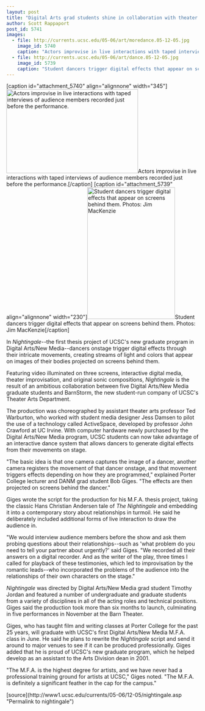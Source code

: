 ```yaml
---
layout: post
title: "Digital Arts grad students shine in collaboration with theater troupe"
author: Scott Rappaport
post_id: 5741
images:
  - file: http://currents.ucsc.edu/05-06/art/moredance.05-12-05.jpg
    image_id: 5740
    caption: "Actors improvise in live interactions with taped interviews of audience members recorded just before the performance."
  - file: http://currents.ucsc.edu/05-06/art/dance.05-12-05.jpg
    image_id: 5739
    caption: "Student dancers trigger digital effects that appear on screens behind them. Photos: Jim MacKenzie"
---
```


[caption id="attachment_5740" align="alignnone" width="345"]<a href="http://localhost/mysite/wp-content/uploads/2005/12/moredance.05-12-05.jpg"><img class="size-full wp-image-5740" src="http://localhost/mysite/wp-content/uploads/2005/12/moredance.05-12-05.jpg" alt="Actors improvise in live interactions with taped interviews of audience members recorded just before the performance." width="345" height="220" /></a>Actors improvise in live interactions with taped interviews of audience members recorded just before the performance.[/caption]
[caption id="attachment_5739" align="alignnone" width="230"]<a href="http://localhost/mysite/wp-content/uploads/2005/12/dance.05-12-05.jpg"><img class="size-full wp-image-5739" src="http://localhost/mysite/wp-content/uploads/2005/12/dance.05-12-05.jpg" alt="Student dancers trigger digital effects that appear on screens behind them. Photos: Jim MacKenzie" width="230" height="345" /></a>Student dancers trigger digital effects that appear on screens behind them. Photos: Jim MacKenzie[/caption]
<a name="content" id="content"></a>
<p>
  In <i>Nightingale</i>--the first thesis project of UCSC's new graduate program in Digital Arts/New Media--dancers onstage trigger digital effects through their intricate movements, creating streams of light and colors that appear on images of their bodies projected on screens behind them.
</p>
<p>
  Featuring video illuminated on three screens, interactive digital media, theater improvisation, and original sonic compositions, <i>Nightingale</i> is the result of an ambitious collaboration between five Digital Arts/New Media graduate students and BarnStorm, the new student-run company of UCSC's Theater Arts Department.
</p>
<p>
  The production was choreographed by assistant theater arts professor Ted Warburton, who worked with student media designer Jess Damsen to pilot the use of a technology called ActiveSpace, developed by professor John Crawford at UC Irvine. With computer hardware newly purchased by the Digital Arts/New Media program, UCSC students can now take advantage of an interactive dance system that allows dancers to generate digital effects from their movements on stage.
</p>
<p>
  "The basic idea is that one camera captures the image of a dancer, another camera registers the movement of that dancer onstage, and that movement triggers effects depending on how they are programmed," explained Porter College lecturer and DANM grad student Bob Giges. "The effects are then projected on screens behind the dancer."
</p>
<p>
  Giges wrote the script for the production for his M.F.A. thesis project, taking the classic Hans Christian Andersen tale of <i>The Nightingale</i> and embedding it into a contemporary story about relationships in turmoil. He said he deliberately included additional forms of live interaction to draw the audience in.
</p>
<p>
  "We would interview audience members before the show and ask them probing questions about their relationships--such as 'what problem do you need to tell your partner about urgently?' said Giges. "We recorded all their answers on a digital recorder. And as the writer of the play, three times I called for playback of these testimonies, which led to improvisation by the romantic leads--who incorporated the problems of the audience into the relationships of their own characters on the stage."
</p>
<p>
  <i>Nightingale</i> was directed by Digital Arts/New Media grad student Timothy Jordan and featured a number of undergraduate and graduate students from a variety of disciplines in all of the acting roles and technical positions. Giges said the production took more than six months to launch, culminating in five performances in November at the Barn Theater.
</p>
<p>
  Giges, who has taught film and writing classes at Porter College for the past 25 years, will graduate with UCSC's first Digital Arts/New Media M.F.A. class in June. He said he plans to rewrite the <i>Nightingale</i> script and send it around to major venues to see if it can be produced professionally. Giges added that he is proud of UCSC's new graduate program, which he helped develop as an assistant to the Arts Division dean in 2001.
</p>
<p>
  "The M.F.A. is the highest degree for artists, and we have never had a professional training ground for artists at UCSC," Giges noted. "The M.F.A. is definitely a significant feather in the cap for the campus."
</p>
[source](http://www1.ucsc.edu/currents/05-06/12-05/nightingale.asp "Permalink to nightingale")
